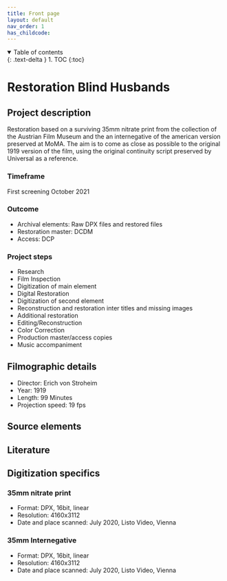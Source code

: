 ```yaml
---
title: Front page
layout: default
nav_order: 1
has_childcode: 
---
```


<details open markdown="block">
  <summary>
    Table of contents
  </summary>
  {: .text-delta }
1. TOC
{:toc}
</details>

# Restoration Blind Husbands

## Project description

Restoration based on a surviving 35mm nitrate print from the collection of the Austrian Film Museum and the an internegative of the american version preserved at MoMA. The aim is to come as close as possible to the original 1919 version of the film, using the original continuity script preserved by Universal as a reference.

### Timeframe

First screening October 2021

### Outcome

* Archival elements: Raw DPX files and restored files
* Restoration master: DCDM
* Access: DCP

### Project steps

* Research
* Film Inspection
* Digitization of main element
* Digital Restoration
* Digitization of second element
* Reconstruction and restoration inter titles and missing images
* Additional restoration
* Editing/Reconstruction
* Color Correction
* Production master/access copies
* Music accompaniment

## Filmographic details

* Director: Erich von Stroheim
* Year: 1919
* Length: 99 Minutes
* Projection speed: 19 fps

## Source elements

## Literature

## Digitization specifics

### 35mm nitrate print

* Format: DPX, 16bit, linear
* Resolution: 4160x3112
* Date and place scanned: July 2020, Listo Video, Vienna

### 35mm Internegative

* Format: DPX, 16bit, linear
* Resolution: 4160x3112
* Date and place scanned: July 2020, Listo Video, Vienna





